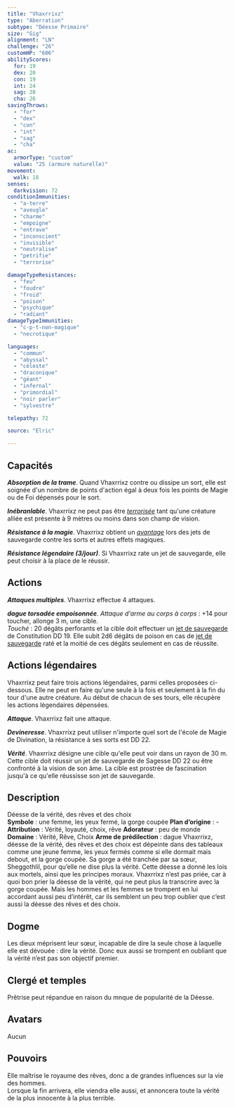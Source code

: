 ```yaml
---
title: "Vhaxrrixz"
type: "Aberration"
subtype: "Déesse Primaire"
size: "Gig"
alignment: "LN"
challenge: "26"
customHP: "606"
abilityScores:
  for: 19
  dex: 20
  con: 19
  int: 24
  sag: 28
  cha: 26
savingThrows:
  - "for"
  - "dex"
  - "con"
  - "int"
  - "sag"
  - "cha"
ac:
  armorType: "custom"
  value: "25 (armure naturelle)"
movement:
  walk: 18
senses:
  darkvision: 72
conditionImmunities:
  - "a-terre"
  - "aveugle"
  - "charme"
  - "empoigne"
  - "entrave"
  - "inconscient"
  - "invisible"
  - "neutralise"
  - "petrifie"
  - "terrorise"

damageTypeResistances:
  - "feu"
  - "foudre"
  - "froid"
  - "poison"
  - "psychique"
  - "radiant"
damageTypeImmunities:
  - "c-p-t-non-magique"
  - "necrotique"

languages:
  - "commun"
  - "abyssal"
  - "céleste"
  - "draconique"
  - "géant"
  - "infernal"
  - "primordial"
  - "noir parler"
  - "sylvestre"

telepathy: 72

source: "Elric"

---
```

## Capacités
_**Absorption de la trame**_. Quand Vhaxrrixz contre ou dissipe un sort, elle est soignée d'un nombre de points d'action égal à deux fois les points de Magie ou de Foi dépensés pour le sort.  

_**Inébranlable**_. Vhaxrrixz ne peut pas être [_terrorisée_](/gerer-la-sante-du-personnage/#terrorise) tant qu'une créature alliée est présente à 9 mètres ou moins dans son champ de vision.  

_**Résistance à la magie**_. Vhaxrrixz obtient un [_avantage_](/utiliser-les-caracteristiques/#avantage-et-desavantage) lors des jets de sauvegarde contre les sorts et autres effets magiques.  

_**Résistance légendaire (3/jour)**_. Si Vhaxrrixz rate un jet de sauvegarde, elle peut choisir à la place de le réussir.

## Actions
_**Attaques multiples**_. Vhaxrrixz effectue 4 attaques.  

_**dague torsadée empoisonnée**_. _Attaque d'arme au corps à corps_ : +14 pour toucher, allonge 3 m, une cible.  
_Touché_ : 20 dégâts perforants et la cible doit effectuer un [jet de sauvegarde](/utiliser-les-caracteristiques/#jets-de-sauvegarde) de Constitution DD 19. Elle subit 2d6 dégâts de poison en cas de [jet de sauvegarde](/utiliser-les-caracteristiques/#jets-de-sauvegarde) raté et la moitié de ces dégâts seulement en cas de réussite.


## Actions légendaires
Vhaxrrixz peut faire trois actions légendaires, parmi celles proposées ci-dessous. Elle ne peut en faire qu'une seule à la fois et seulement à la fin du tour d'une autre créature. Au début de chacun de ses tours, elle récupère les actions légendaires dépensées.

_**Attaque**_. Vhaxrrixz fait une attaque.

_**Devineresse**_. Vhaxrrixz peut utiliser n'importe quel sort de l'école de Magie de Divination, la résistance à ses sorts est DD 22.

_**Vérité**_. Vhaxrrixz désigne une cible qu'elle peut voir dans un rayon de 30 m. Cette cible doit réussir un jet de sauvegarde de Sagesse DD 22 ou être confronté à la vision de son âme. La cible est prostrée de fascination jusqu'à ce qu'elle réussisse son jet de sauvegarde.

## Description  
Déesse de la vérité, des rêves et des choix  
**Symbole** : une femme, les yeux fermé, la gorge coupée
**Plan d’origine** : -
**Attribution** : Vérité, loyauté, choix, rêve
**Adorateur** : peu de monde
**Domaine** : Vérité, Rêve, Choix
**Arme de prédilection** : dague
Vhaxrrixz, déesse de la vérité, des rêves et des choix est dépeinte dans des tableaux comme une jeune femme, les yeux fermés comme si elle dormait mais debout, et la gorge coupée. Sa gorge a été tranchée par sa sœur, Sheggothlil, pour qu’elle ne dise plus la vérité. Cette déesse a donné les lois aux mortels, ainsi que les principes moraux. Vhaxrrixz n’est pas priée, car à quoi bon prier la déesse de la vérité, qui ne peut plus la transcrire avec la gorge coupée. Mais les hommes et les femmes se trompent en lui accordant aussi peu d’intérêt, car ils semblent un peu trop oublier que c’est aussi la déesse des rêves et des choix.  


## Dogme  
Les dieux méprisent leur sœur, incapable de dire la seule chose à laquelle elle est dévouée : dire la vérité. Donc eux aussi se trompent en oubliant que la vérité n’est pas son objectif premier.   

## Clergé et temples  
Prêtrise peut répandue en raison du mnque de popularité de la Déesse.  

## Avatars  
Aucun  

## Pouvoirs  
Elle maîtrise le royaume des rêves, donc a de grandes influences sur la vie des hommes.  
Lorsque la fin arrivera, elle viendra elle aussi, et annoncera toute la vérité de la plus innocente à la plus terrible.  
